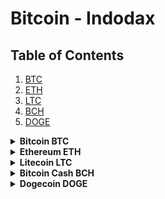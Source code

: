 # Bitcoin - Indodax

## Table of Contents
1. [BTC](#btc)
1. [ETH](#eth)
1. [LTC](#ltc)
1. [BCH](#bch)
1. [DOGE](#doge)

<details>
  <summary><b id="btc">Bitcoin BTC</b></summary>

```18KKGv4b7QRgHNqKzpKDt4zNR6Et5NzC3M```
</details>

<details>
  <summary><b id="eth">Ethereum ETH</b></summary>

```0x77feaa767d10dab4b42e68e264afbf012309f02e```
</details>

<details>
  <summary><b id="ltc">Litecoin LTC</b></summary>

```LM1BeV6qkJRAGJonaCMn2YxjJCajqfAY6r```
</details>

<details>
  <summary><b id="bch">Bitcoin Cash BCH</b></summary>

```bitcoincash:qzh8th4sy3u497cfuam4pl5n5hzux8hwqvtk4ygk32```
</details>

<details>
  <summary><b id="doge">Dogecoin DOGE</b></summary>

```DCUcHeRmQyX7Pkfh4R8vbyoimMdTQ56cPb```
</details>
